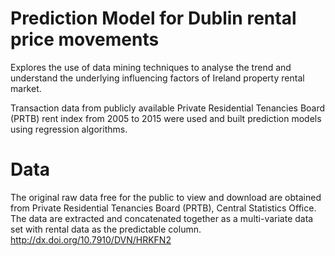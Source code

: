 # Prediction Model for Dublin rental price movements

Explores the use of data mining techniques to analyse the trend and understand the underlying influencing factors of Ireland property rental market. 

Transaction data from publicly available Private Residential Tenancies Board (PRTB) rent index from 2005 to 2015 were used and built prediction models using regression algorithms. 

# Data
The original raw data free for the public to view and download are obtained from Private Residential Tenancies Board (PRTB), Central Statistics Office. The data are extracted and concatenated together as a multi-variate data set with rental data as the predictable column.
http://dx.doi.org/10.7910/DVN/HRKFN2 
